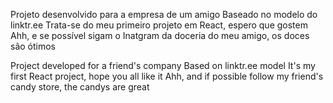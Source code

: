 Projeto desenvolvido para a empresa de um amigo
Baseado no modelo do linktr.ee
Trata-se do meu primeiro projeto em React, espero que gostem
Ahh, e se possível sigam o Inatgram da doceria do meu amigo, os doces são ótimos

Project developed for a friend's company
Based on linktr.ee model
It's my first React project, hope you all like it
Ahh, and if possible follow my friend's candy store, the candys are great